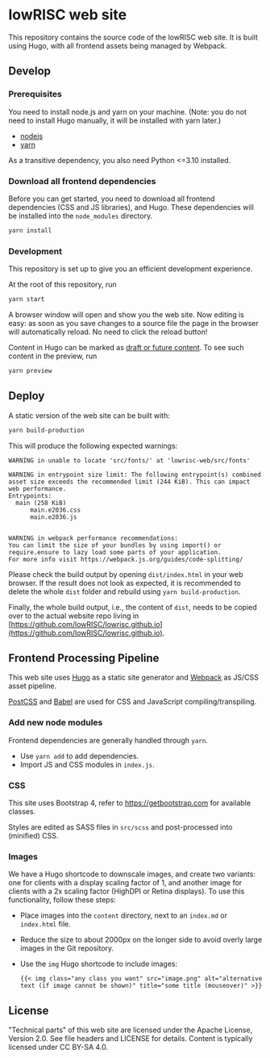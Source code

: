 # lowRISC web site

This repository contains the source code of the lowRISC web site. It is built
using Hugo, with all frontend assets being managed by Webpack.

## Develop

### Prerequisites

You need to install node.js and yarn on your machine. (Note: you do not need to
install Hugo manually, it will be installed with yarn later.)

- [nodejs](https://nodejs.org/en/download/)
- [yarn](https://classic.yarnpkg.com/en/docs/install/)

As a transitive dependency, you also need Python <=3.10 installed.

### Download all frontend dependencies

Before you can get started, you need to download all frontend dependencies
(CSS and JS libraries), and Hugo. These dependencies will be installed into the
`node_modules` directory.

```bash
yarn install
```

### Development

This repository is set up to give you an efficient development experience.

At the root of this repository, run

```bash
yarn start
```

A browser window will open and show you the web site. Now editing is easy: as
soon as you save changes to a source file the page in the browser will
automatically reload. No need to click the reload button!

Content in Hugo can be marked as
[draft or future content](https://gohugo.io/getting-started/usage/#draft-future-and-expired-content).
To see such content in the preview, run

```bash
yarn preview
```

## Deploy

A static version of the web site can be built with:

```bash
yarn build-production
```

This will produce the following expected warnings:
```
WARNING in unable to locate 'src/fonts/' at 'lowrisc-web/src/fonts'

WARNING in entrypoint size limit: The following entrypoint(s) combined asset size exceeds the recommended limit (244 KiB). This can impact web performance.
Entrypoints:
  main (258 KiB)
      main.e2036.css
      main.e2036.js


WARNING in webpack performance recommendations:
You can limit the size of your bundles by using import() or require.ensure to lazy load some parts of your application.
For more info visit https://webpack.js.org/guides/code-splitting/
```

Please check the build output by opening `dist/index.html` in your web browser.
If the result does not look as expected, it is recommended to delete the whole `dist` folder and rebuild using `yarn build-production`.

Finally, the whole build output, i.e., the content of `dist`, needs to be copied over to the actual website repo living in [https://github.com/lowRISC/lowrisc.github.io](https://github.com/lowRISC/lowrisc.github.io).

## Frontend Processing Pipeline

This web site uses [Hugo](https://gohugo.io/) as a static site generator and
[Webpack](https://webpack.js.org/) as JS/CSS asset pipeline.

[PostCSS](http://postcss.org/) and [Babel](https://babeljs.io/) are used for CSS
and JavaScript compiling/transpiling.

### Add new node modules

Frontend dependencies are generally handled through `yarn`.

* Use `yarn add` to add dependencies.
* Import JS and CSS modules in `index.js`.

### CSS

This site uses Bootstrap 4, refer to https://getbootstrap.com for available
classes.

Styles are edited as SASS files in `src/scss` and post-processed into (minified)
CSS.

### Images

We have a Hugo shortcode to downscale images, and create two variants: one for
clients with a display scaling factor of 1, and another image for clients with a
2x scaling factor (HighDPI or Retina displays). To use this functionality,
follow these steps:

- Place images into the `content` directory, next to an `index.md` or
  `index.html` file.
- Reduce the size to about 2000px on the longer side to avoid overly large
  images in the Git repository.
- Use the `img` Hugo shortcode to include images:

  ```
  {{< img class="any class you want" src="image.png" alt="alternative text (if image cannot be shown)" title="some title (mouseover)" >}}
  ```

## License

"Technical parts" of this web site are licensed under the Apache License,
Version 2.0. See file headers and LICENSE for details. Content is typically
licensed under CC BY-SA 4.0.
